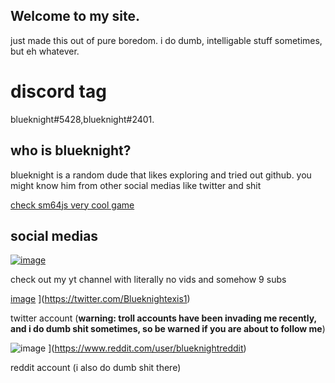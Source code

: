 ## Welcome to my site.
just made this out of pure boredom.
i do dumb, intelligable stuff sometimes, but eh whatever.

# discord tag
blueknight#5428,blueknight#2401.

## who  is blueknight?
blueknight is a random dude that likes exploring and tried out github. you might know him from other social medias like twitter and shit


[check sm64js very cool game](https://sm64js.com)

## social medias

[![image](https://user-images.githubusercontent.com/75827284/126630413-ff05ab04-b954-4116-b3ef-d7c35b133051.jpeg)
](https://www.youtube.com/channel/UCyv7ZBYeevY6OwautkawZjQ) 

check out my yt channel with literally no vids and somehow 9 subs

[image](https://user-images.githubusercontent.com/75827284/145769619-f5007f3e-55ad-46de-bca9-c9eae4fe6058.png)
](https://twitter.com/Blueknightexis1) 

twitter account (**warning: troll accounts have been invading me recently, and i do dumb shit sometimes, so be warned if you are about to follow me**)

![image](https://user-images.githubusercontent.com/75827284/145769733-db5b3f9a-ca17-4613-aa16-b6ee7064c968.png)
](https://www.reddit.com/user/blueknightreddit)

reddit account (i also do dumb shit there)








